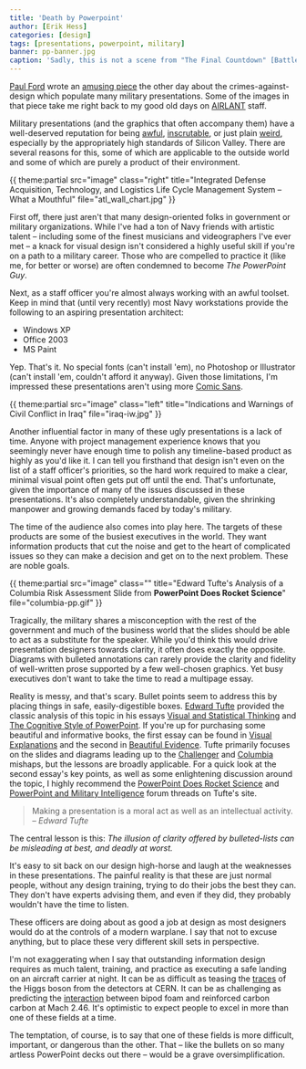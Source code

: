 ```yaml
---
title: 'Death by Powerpoint'
author: [Erik Hess]
categories: [design]
tags: [presentations, powerpoint, military]
banner: pp-banner.jpg
caption: 'Sadly, this is not a scene from "The Final Countdown" [Battlespace Awareness](http://www.afcea.org/mission/intel/BattleSpaceAwareness.pdf)'
---
```


[Paul Ford](https://twitter.com/ftrain) wrote an [amusing piece](https://medium.com/message/1ba60bdc32e7) the other day about the crimes-against-design which populate many military presentations. Some of the images in that piece take me right back to my good old days on [AIRLANT](http://en.wikipedia.org/wiki/Commander,_Naval_Air_Force_U.S._Atlantic_Fleet) staff. 

Military presentations (and the graphics that often accompany them) have a well-deserved reputation for being [awful](http://www.wired.com/2010/08/u-s-officer-in-afghanistan-mows-down-powerpoint-rangers/?intcid=postnav), [inscrutable](http://www.wired.com/2010/09/revealed-pentagons-craziest-powerpoint-slide-ever/), or just plain [weird](http://themindfulbit.com/assets/img/ideas.jpg), especially by the appropriately high standards of Silicon Valley. There are several reasons for this, some of which are applicable to the outside world and some of which are purely a product of their environment.

{{ theme:partial src="image" class="right" title="Integrated Defense Acquisition, Technology, and Logistics Life Cycle Management System &ndash; What a Mouthful" file="atl_wall_chart.jpg" }}

First off, there just aren't that many design-oriented folks in government or military organizations. While I've had a ton of Navy friends with artistic talent &ndash; including some of the finest musicians and videographers I've ever met &ndash; a knack for visual design isn't considered a highly useful skill if you're on a path to a military career. Those who are compelled to practice it (like me, for better or worse) are often condemned to become *The PowerPoint Guy*.

Next, as a staff officer you're almost always working with an awful toolset. Keep in mind that (until very recently) most Navy workstations provide the following to an aspiring presentation architect:

* Windows XP
* Office 2003
* MS Paint

Yep. That's it. No special fonts (can't install 'em), no Photoshop or Illustrator (can't install 'em, couldn't afford it anyway). Given those limitations, I'm impressed these presentations aren't using more [Comic Sans](http://www.fastcodesign.com/1670323/the-higgs-boson-announced-in-comic-sans-reveals-a-failing-of-modern-type).

{{ theme:partial src="image" class="left" title="Indications and Warnings of Civil Conflict in Iraq" file="iraq-iw.jpg" }}

Another influential factor in many of these ugly presentations is a lack of time. Anyone with project management experience knows that you seemingly never have enough time to polish any timeline-based product as highly as you'd like it. I can tell you firsthand that design isn't even on the list of a staff officer's priorities, so the hard work required to make a clear, minimal visual point often gets put off until the end. That's unfortunate, given the importance of many of the issues discussed in these presentations. It's also completely understandable, given the shrinking manpower and growing demands faced by today's military.

The time of the audience also comes into play here. The targets of these products are some of the busiest executives in the world. They want information products that cut the noise and get to the heart of complicated issues so they can make a decision and get on to the next problem. These are noble goals. 

{{ theme:partial src="image" class="" title="Edward Tufte's Analysis of a Columbia Risk Assessment Slide from **PowerPoint Does Rocket Science**" file="columbia-pp.gif" }}

Tragically, the military shares a misconception with the rest of the government and much of the business world that the slides should be able to act as a substitute for the speaker. While you'd think this would drive presentation designers towards clarity, it often does exactly the opposite. Diagrams with bulleted annotations can rarely provide the clarity and fidelity of well-written prose supported by a few well-chosen graphics. Yet busy executives don't want to take the time to read a multipage essay.

Reality is messy, and that's scary. Bullet points seem to address this by placing things in safe, easily-digestible boxes. [Edward Tufte](http://en.wikipedia.org/wiki/Edward_Tufte) provided the classic analysis of this topic in his essays [Visual and Statistical Thinking](http://www.edwardtufte.com/tufte/ebooks) and [The Cognitive Style of PowerPoint](http://www.edwardtufte.com/tufte/ebooks). If you're up for purchasing some beautiful and informative books, the first essay can be found in [Visual Explanations](http://www.amazon.com/Visual-Explanations-Quantities-Evidence-Narrative/dp/0961392126/ref=sr_1_1?s=books&ie=UTF8&qid=1400335342&sr=1-1&keywords=visual+explanations) and the second in [Beautiful Evidence](http://www.amazon.com/Beautiful-Evidence-Edward-R-Tufte/dp/0961392177/ref=sr_1_1?ie=UTF8&qid=1400334131&sr=8-1&keywords=beautiful+evidence+tufte).
Tufte primarily focuses on the slides and diagrams leading up to the [Challenger](http://en.wikipedia.org/wiki/Space_Shuttle_Challenger_disaster) and [Columbia](http://en.wikipedia.org/wiki/Space_Shuttle_Columbia_disaster) mishaps, but the lessons are broadly applicable. For a quick look at the second essay's key points, as well as some enlightening discussion around the topic, I highly recommend the [PowerPoint Does Rocket Science](http://www.edwardtufte.com/bboard/q-and-a-fetch-msg?msg_id=0001yB) and [PowerPoint and Military Intelligence](http://www.edwardtufte.com/bboard/q-and-a-fetch-msg?msg_id=0000fv&topic_id=1&topic=) forum threads on Tufte's site.

<aside class="right">
  <blockquote>Making a presentation is a moral act as well as an intellectual activity.
  <cite>&ndash; Edward Tufte</cite></blockquote>
</aside>

The central lesson is this: *The illusion of clarity offered by bulleted-lists can be misleading at best, and deadly at worst.* 

It's easy to sit back on our design high-horse and laugh at the weaknesses in these presentations. The painful reality is that these are just normal people, without any design training, trying to do their jobs the best they can. They don't have experts advising them, and even if they did, they probably wouldn't have the time to listen.

These officers are doing about as good a job at design as most designers would do at the controls of a modern warplane. I say that not to excuse anything, but to place these very different skill sets in perspective. 

I'm not exaggerating when I say that outstanding information design requires as much talent, training, and practice as executing a safe landing on an aircraft carrier at night. It can be as difficult as teasing the [traces](http://themindfulbit.com/assets/img/higgs-collisions.jpg) of the Higgs boson from the detectors at CERN. It can be as challenging as predicting the [interaction](http://en.wikipedia.org/wiki/Space_Shuttle_Columbia_disaster) between bipod foam and reinforced carbon carbon at Mach 2.46. It's optimistic to expect people to excel in more than one of these fields at a time.

The temptation, of course, is to say that one of these fields is more difficult, important, or dangerous than the other. That &ndash; like the bullets on so many artless PowerPoint decks out there &ndash; would be a grave oversimplification.